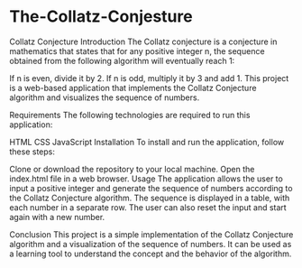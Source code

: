 ﻿# The-Collatz-Conjesture
Collatz Conjecture
Introduction
The Collatz conjecture is a conjecture in mathematics that states that for any positive integer n, the sequence obtained from the following algorithm will eventually reach 1:

If n is even, divide it by 2.
If n is odd, multiply it by 3 and add 1.
This project is a web-based application that implements the Collatz Conjecture algorithm and visualizes the sequence of numbers.

Requirements
The following technologies are required to run this application:

HTML
CSS
JavaScript
Installation
To install and run the application, follow these steps:

Clone or download the repository to your local machine.
Open the index.html file in a web browser.
Usage
The application allows the user to input a positive integer and generate the sequence of numbers according to the Collatz Conjecture algorithm. The sequence is displayed in a table, with each number in a separate row. The user can also reset the input and start again with a new number.

Conclusion
This project is a simple implementation of the Collatz Conjecture algorithm and a visualization of the sequence of numbers. It can be used as a learning tool to understand the concept and the behavior of the algorithm.
